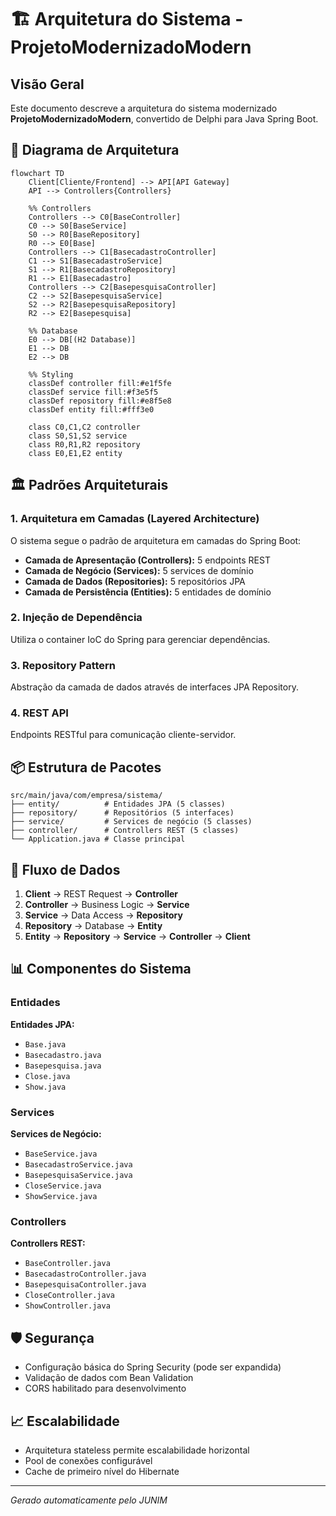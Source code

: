 # 🏗️ Arquitetura do Sistema - ProjetoModernizadoModern

## Visão Geral

Este documento descreve a arquitetura do sistema modernizado **ProjetoModernizadoModern**, convertido de Delphi para Java Spring Boot.

## 📐 Diagrama de Arquitetura

```mermaid
flowchart TD
    Client[Cliente/Frontend] --> API[API Gateway]
    API --> Controllers{Controllers}
    
    %% Controllers
    Controllers --> C0[BaseController]
    C0 --> S0[BaseService]
    S0 --> R0[BaseRepository]
    R0 --> E0[Base]
    Controllers --> C1[BasecadastroController]
    C1 --> S1[BasecadastroService]
    S1 --> R1[BasecadastroRepository]
    R1 --> E1[Basecadastro]
    Controllers --> C2[BasepesquisaController]
    C2 --> S2[BasepesquisaService]
    S2 --> R2[BasepesquisaRepository]
    R2 --> E2[Basepesquisa]

    %% Database
    E0 --> DB[(H2 Database)]
    E1 --> DB
    E2 --> DB
    
    %% Styling
    classDef controller fill:#e1f5fe
    classDef service fill:#f3e5f5
    classDef repository fill:#e8f5e8
    classDef entity fill:#fff3e0
    
    class C0,C1,C2 controller
    class S0,S1,S2 service
    class R0,R1,R2 repository
    class E0,E1,E2 entity

```

## 🏛️ Padrões Arquiteturais

### 1. **Arquitetura em Camadas (Layered Architecture)**

O sistema segue o padrão de arquitetura em camadas do Spring Boot:

- **Camada de Apresentação (Controllers):** 5 endpoints REST
- **Camada de Negócio (Services):** 5 services de domínio
- **Camada de Dados (Repositories):** 5 repositórios JPA
- **Camada de Persistência (Entities):** 5 entidades de domínio

### 2. **Injeção de Dependência**
Utiliza o container IoC do Spring para gerenciar dependências.

### 3. **Repository Pattern**
Abstração da camada de dados através de interfaces JPA Repository.

### 4. **REST API**
Endpoints RESTful para comunicação cliente-servidor.

## 📦 Estrutura de Pacotes

```
src/main/java/com/empresa/sistema/
├── entity/          # Entidades JPA (5 classes)
├── repository/      # Repositórios (5 interfaces)
├── service/         # Services de negócio (5 classes)
├── controller/      # Controllers REST (5 classes)
└── Application.java # Classe principal
```

## 🔄 Fluxo de Dados

1. **Client** → REST Request → **Controller**
2. **Controller** → Business Logic → **Service**
3. **Service** → Data Access → **Repository**
4. **Repository** → Database → **Entity**
5. **Entity** → **Repository** → **Service** → **Controller** → **Client**

## 📊 Componentes do Sistema

### Entidades

**Entidades JPA:**
- `Base.java`
- `Basecadastro.java`
- `Basepesquisa.java`
- `Close.java`
- `Show.java`


### Services

**Services de Negócio:**
- `BaseService.java`
- `BasecadastroService.java`
- `BasepesquisaService.java`
- `CloseService.java`
- `ShowService.java`


### Controllers

**Controllers REST:**
- `BaseController.java`
- `BasecadastroController.java`
- `BasepesquisaController.java`
- `CloseController.java`
- `ShowController.java`


## 🛡️ Segurança

- Configuração básica do Spring Security (pode ser expandida)
- Validação de dados com Bean Validation
- CORS habilitado para desenvolvimento

## 📈 Escalabilidade

- Arquitetura stateless permite escalabilidade horizontal
- Pool de conexões configurável
- Cache de primeiro nível do Hibernate

---
*Gerado automaticamente pelo JUNIM*
